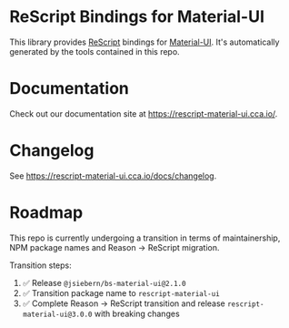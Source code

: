 # ReScript Bindings for Material-UI

This library provides [ReScript](https://rescript-lang.org/) bindings for
[Material-UI](https://material-ui.com/). It's automatically generated by the tools contained in this repo.

# Documentation

Check out our documentation site at https://rescript-material-ui.cca.io/.

# Changelog

See https://rescript-material-ui.cca.io/docs/changelog.

# Roadmap

This repo is currently undergoing a transition in terms of maintainership, NPM package names and Reason -> ReScript migration.

Transition steps:

1. ✅ Release `@jsiebern/bs-material-ui@2.1.0`
2. ✅ Transition package name to `rescript-material-ui`
3. ✅ Complete Reason -> ReScript transition and release `rescript-material-ui@3.0.0` with breaking changes

